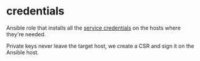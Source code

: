 credentials
===

Ansible role that installs all the [service
credentials](../docs/service_mesh.md#mutual-service-authentication) on
the hosts where they're needed.

Private keys never leave the target host, we create a CSR and sign it
on the Ansible host.
